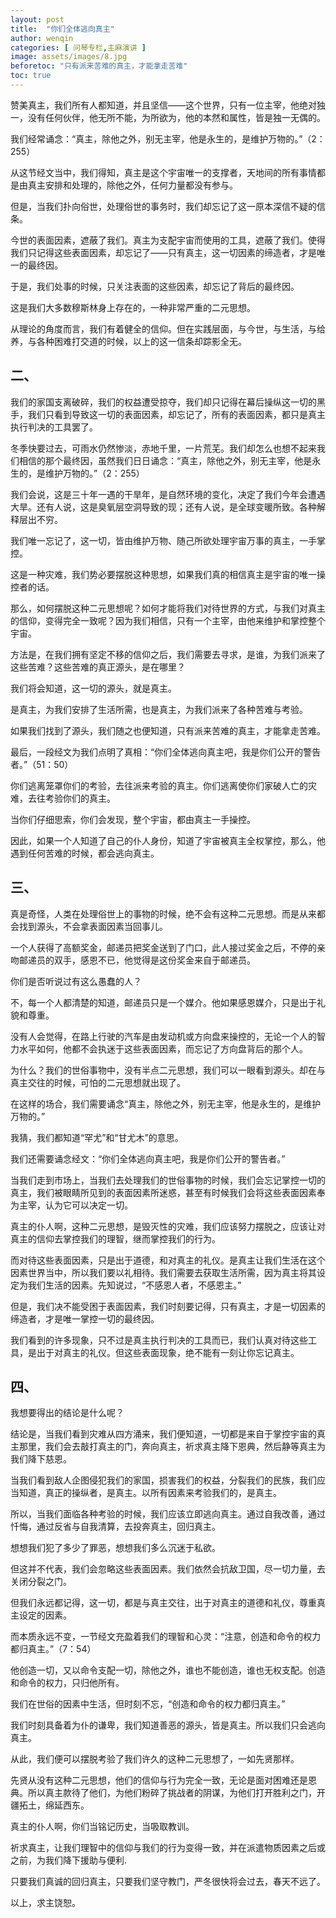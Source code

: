 ```yaml
---
layout: post
title:  "你们全体逃向真主"
author: wenqin
categories: [ 问琴专栏,主麻演讲 ]
image: assets/images/8.jpg
beforetoc: "只有派来苦难的真主，才能拿走苦难"
toc: true
---
```



赞美真主，我们所有人都知道，并且坚信——这个世界，只有一位主宰，他绝对独一，没有任何伙伴，他无所不能，为所欲为，他的本然和属性，皆是独一无偶的。

我们经常诵念：“真主，除他之外，别无主宰，他是永生的，是维护万物的。”（2：255）

从这节经文当中，我们得知，真主是这个宇宙唯一的支撑者，天地间的所有事情都是由真主安排和处理的，除他之外，任何力量都没有参与。

但是，当我们扑向俗世，处理俗世的事务时，我们却忘记了这一原本深信不疑的信条。

今世的表面因素，遮蔽了我们。真主为支配宇宙而使用的工具，遮蔽了我们。使得我们只记得这些表面因素，却忘记了——只有真主，这一切因素的缔造者，才是唯一的最终因。

于是，我们处事的时候，只关注表面的这些因素，却忘记了背后的最终因。

这是我们大多数穆斯林身上存在的，一种非常严重的二元思想。

从理论的角度而言，我们有着健全的信仰。但在实践层面，与今世，与生活，与给养，与各种困难打交道的时候，以上的这一信条却踪影全无。

## 二、

我们的家国支离破碎，我们的权益遭受掠夺，我们却只记得在幕后操纵这一切的黑手，我们只看到导致这一切的表面因素，却忘记了，所有的表面因素，都只是真主执行判决的工具罢了。

冬季快要过去，可雨水仍然惨淡，赤地千里，一片荒芜。我们却怎么也想不起来我们相信的那个最终因，虽然我们日日诵念：“真主，除他之外，别无主宰，他是永生的，是维护万物的。”（2：255）

我们会说，这是三十年一遇的干旱年，是自然环境的变化，决定了我们今年会遭遇大旱。还有人说，这是臭氧层空洞导致的现；还有人说，是全球变暖所致。各种解释层出不穷。

我们唯一忘记了，这一切，皆由维护万物、随己所欲处理宇宙万事的真主，一手掌控。

这是一种灾难，我们势必要摆脱这种思想，如果我们真的相信真主是宇宙的唯一操控者的话。

那么，如何摆脱这种二元思想呢？如何才能将我们对待世界的方式，与我们对真主的信仰，变得完全一致呢？因为我们相信，只有一个主宰，由他来维护和掌控整个宇宙。

方法是，在我们拥有坚定不移的信仰之后，我们需要去寻求，是谁，为我们派来了这些苦难？这些苦难的真正源头，是在哪里？

我们将会知道，这一切的源头，就是真主。

是真主，为我们安排了生活所需，也是真主，为我们派来了各种苦难与考验。

如果我们找到了源头，我们随之也便知道，只有派来苦难的真主，才能拿走苦难。

最后，一段经文为我们点明了真相：“你们全体逃向真主吧，我是你们公开的警告者。”（51：50）

你们逃离笼罩你们的考验，去往派来考验的真主。你们逃离使你们家破人亡的灾难，去往考验你们的真主。

当你们仔细思索，你们会发现，整个宇宙，都由真主一手操控。

因此，如果一个人知道了自己的仆人身份，知道了宇宙被真主全权掌控，那么，他遇到任何苦难的时候，都会逃向真主。

## 三、

真是奇怪，人类在处理俗世上的事物的时候，绝不会有这种二元思想。而是从来都会找到源头，不会拿表面因素当回事儿。

一个人获得了高额奖金，邮递员把奖金送到了门口，此人接过奖金之后，不停的亲吻邮递员的双手，感恩不已，他觉得是这份奖金来自于邮递员。

你们是否听说过有这么愚蠢的人？

不，每一个人都清楚的知道，邮递员只是一个媒介。他如果感恩媒介，只是出于礼貌和尊重。

没有人会觉得，在路上行驶的汽车是由发动机或方向盘来操控的，无论一个人的智力水平如何，他都不会执迷于这些表面因素，而忘记了方向盘背后的那个人。

为什么？我们的世俗事物中，没有半点二元思想，我们可以一眼看到源头。却在与真主交往的时候，可怕的二元思想就出现了。

在这样的场合，我们需要诵念“真主，除他之外，别无主宰，他是永生的，是维护万物的。”

我猜，我们都知道“罕尤”和“甘尤木”的意思。

我们还需要诵念经文：“你们全体逃向真主吧，我是你们公开的警告者。”

当我们走到市场上，当我们去处理我们的世俗事物的时候，我们会忘记掌控一切的真主，我们被眼睛所见到的表面因素所迷惑，甚至有时候我们会将这些表面因素奉为主宰，认为它可以决定一切。

真主的仆人啊，这种二元思想，是毁灭性的灾难，我们应该努力摆脱之，应该让对真主的信仰去掌控我们的理智，继而掌控我们的行为。

而对待这些表面因素，只是出于道德，和对真主的礼仪。是真主让我们生活在这个因素世界当中，所以我们要以礼相待。我们需要去获取生活所需，因为真主将其设定为我们生活的因素。先知说过，“不感恩人者，不感恩主。”

但是，我们决不能受困于表面因素，我们时刻要记得，只有真主，才是一切因素的缔造者，才是唯一掌控一切的最终因。

我们看到的许多现象，只不过是真主执行判决的工具而已，我们认真对待这些工具，是出于对真主的礼仪。但这些表面现象，绝不能有一刻让你忘记真主。

## 四、

我想要得出的结论是什么呢？

结论是，当我们看到灾难从四方涌来，我们便知道，一切都是来自于掌控宇宙的真主那里，我们会去敲打真主的门，奔向真主，祈求真主降下恩典，然后静等真主为我们降下慈恩。

当我们看到敌人企图侵犯我们的家国，损害我们的权益，分裂我们的民族，我们应当知道，真正的操纵者，是真主。以所有因素来考验我们的，是真主。

所以，当我们面临各种考验的时候，我们应该立即逃向真主。通过自我改善，通过忏悔，通过反省与自我清算，去投奔真主，回归真主。

想想我们犯了多少了罪恶，想想我们多么沉迷于私欲。

但这并不代表，我们会忽略这些表面因素。我们依然会抗敌卫国，尽一切力量，去关闭分裂之门。

但我们永远都记得，这一切，都是与真主交往，出于对真主的道德和礼仪，尊重真主设定的因素。

而本质永远不变，一节经文充盈着我们的理智和心灵：“注意，创造和命令的权力都归真主。”（7：54）

他创造一切，又以命令支配一切，除他之外，谁也不能创造，谁也无权支配。创造和命令的权力，只归他所有。

我们在世俗的因素中生活，但时刻不忘，“创造和命令的权力都归真主。”

我们时刻具备着为仆的谦卑，我们知道善恶的源头，皆是真主。所以我们只会逃向真主。

从此，我们便可以摆脱考验了我们许久的这种二元思想了，一如先贤那样。

先贤从没有这种二元思想，他们的信仰与行为完全一致，无论是面对困难还是恩典。所以真主款待了他们，为他们粉碎了挑战者的阴谋，为他们打开胜利之门，开疆拓土，绵延西东。

真主的仆人啊，你们当铭记历史，当吸取教训。

祈求真主，让我们理智中的信仰与我们的行为变得一致，并在派遣物质因素之后或之前，为我们降下援助与便利.

只要我们真诚的回归真主，只要我们坚守教门，严冬很快将会过去，春天不远了。

以上，求主饶恕。
